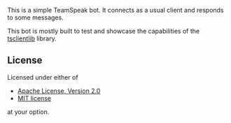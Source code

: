 This is a simple TeamSpeak bot. It connects as a usual client and responds to some messages.

This bot is mostly built to test and showcase the capabilities of the [tsclientlib](https://github.com/ReSpeak/tsclientlib) library.

## License
Licensed under either of

 * [Apache License, Version 2.0](LICENSE-APACHE)
 * [MIT license](LICENSE-MIT)

at your option.
